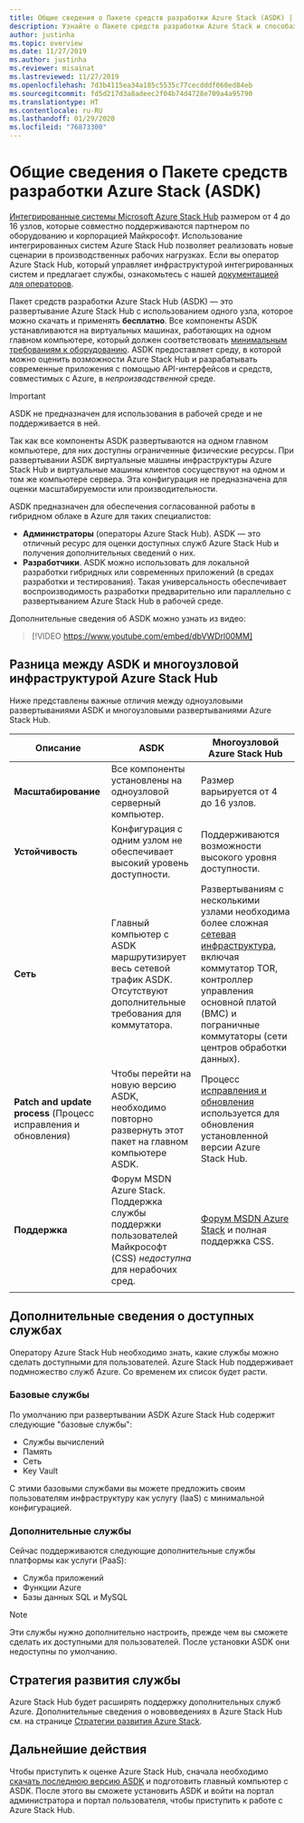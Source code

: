 ```yaml
---
title: Общие сведения о Пакете средств разработки Azure Stack (ASDK) | Документы Майкрософт
description: Узнайте о Пакете средств разработки Azure Stack и способах его использования для оценки возможностей Azure Stack Hub.
author: justinha
ms.topic: overview
ms.date: 11/27/2019
ms.author: justinha
ms.reviewer: misainat
ms.lastreviewed: 11/27/2019
ms.openlocfilehash: 7d3b4115ea34a185c5535c77cecdddf060ed84eb
ms.sourcegitcommit: fd5d217d3a8adeec2f04b74d4728e709a4a95790
ms.translationtype: HT
ms.contentlocale: ru-RU
ms.lasthandoff: 01/29/2020
ms.locfileid: "76873300"
---
```

# <a name="what-is-the-azure-stack-development-kit-asdk"></a>Общие сведения о Пакете средств разработки Azure Stack (ASDK)
[Интегрированные системы Microsoft Azure Stack Hub](../operator/azure-stack-overview.md) размером от 4 до 16 узлов, которые совместно поддерживаются партнером по оборудованию и корпорацией Майкрософт. Использование интегрированных систем Azure Stack Hub позволяет реализовать новые сценарии в производственных рабочих нагрузках. Если вы оператор Azure Stack Hub, который управляет инфраструктурой интегрированных систем и предлагает службы, ознакомьтесь с нашей [документацией для операторов](/azure-stack/operator).

Пакет средств разработки Azure Stack Hub (ASDK) — это развертывание Azure Stack Hub с использованием одного узла, которое можно скачать и применять **бесплатно**. Все компоненты ASDK устанавливаются на виртуальных машинах, работающих на одном главном компьютере, который должен соответствовать [минимальным требованиям к оборудованию](asdk-deploy-considerations.md#hardware). ASDK предоставляет среду, в которой можно оценить возможности Azure Stack Hub и разрабатывать современные приложения с помощью API-интерфейсов и средств, совместимых с Azure, в *непроизводственной* среде. 

> [!IMPORTANT]
> ASDK не предназначен для использования в рабочей среде и не поддерживается в ней.

Так как все компоненты ASDK развертываются на одном главном компьютере, для них доступны ограниченные физические ресурсы. При развертывании ASDK виртуальные машины инфраструктуры Azure Stack Hub и виртуальные машины клиентов сосуществуют на одном и том же компьютере сервера. Эта конфигурация не предназначена для оценки масштабируемости или производительности.

ASDK предназначен для обеспечения согласованной работы в гибридном облаке в Azure для таких специалистов:
- **Администраторы** (операторы Azure Stack Hub). ASDK — это отличный ресурс для оценки доступных служб Azure Stack Hub и получения дополнительных сведений о них.
- **Разработчики**. ASDK можно использовать для локальной разработки гибридных или современных приложений (в средах разработки и тестирования). Такая универсальность обеспечивает воспроизводимость разработки предварительно или параллельно с развертыванием Azure Stack Hub в рабочей среде.

Дополнительные сведения об ASDK можно узнать из видео:

> [!VIDEO https://www.youtube.com/embed/dbVWDrl00MM]


## <a name="asdk-and-multi-node-azure-stack-hub-differences"></a>Разница между ASDK и многоузловой инфраструктурой Azure Stack Hub
Ниже представлены важные отличия между одноузловыми развертываниями ASDK и многоузловыми развертываниями Azure Stack Hub.

|Описание|ASDK|Многоузловой Azure Stack Hub|
|-----|-----|-----|
|**Масштабирование**|Все компоненты установлены на одноузловой серверный компьютер.|Размер варьируется от 4 до 16 узлов.|
|**Устойчивость**|Конфигурация с одним узлом не обеспечивает высокий уровень доступности.|Поддерживаются возможности высокого уровня доступности.|
|**Сеть**|Главный компьютер с ASDK маршрутизирует весь сетевой трафик ASDK. Отсутствуют дополнительные требования для коммутатора.|Развертываниям с несколькими узлами необходима более сложная [сетевая инфраструктура](../operator/azure-stack-network.md#network-infrastructure), включая коммутатор TOR, контроллер управления основной платой (BMC) и пограничные коммутаторы (сети центров обработки данных).|
|**Patch and update process** (Процесс исправления и обновления)|Чтобы перейти на новую версию ASDK, необходимо повторно развернуть этот пакет на главном компьютере ASDK.|Процесс [исправления и обновления](../operator/azure-stack-updates.md) используется для обновления установленной версии Azure Stack Hub.|
|**Поддержка**|Форум MSDN Azure Stack. Поддержка службы поддержки пользователей Майкрософт (CSS) *недоступна* для нерабочих сред.|[Форум MSDN Azure Stack](https://social.msdn.microsoft.com/Forums/en-US/home?forum=AzureStack) и полная поддержка CSS.|
| | |

## <a name="learn-about-available-services"></a>Дополнительные сведения о доступных службах
Оператору Azure Stack Hub необходимо знать, какие службы можно сделать доступными для пользователей. Azure Stack Hub поддерживает подмножество служб Azure. Со временем их список будет расти.

### <a name="foundational-services"></a>Базовые службы
По умолчанию при развертывании ASDK Azure Stack Hub содержит следующие "базовые службы":
- Службы вычислений
- Память
- Сеть
- Key Vault

С этими базовыми службами вы можете предложить своим пользователям инфраструктуру как услугу (IaaS) с минимальной конфигурацией.

### <a name="additional-services"></a>Дополнительные службы
Сейчас поддерживаются следующие дополнительные службы платформы как услуги (PaaS):
- Служба приложений
- Функции Azure
- Базы данных SQL и MySQL

> [!NOTE]
> Эти службы нужно дополнительно настроить, прежде чем вы сможете сделать их доступными для пользователей. После установки ASDK они недоступны по умолчанию.

## <a name="service-roadmap"></a>Стратегия развития службы
Azure Stack Hub будет расширять поддержку дополнительных служб Azure. Дополнительные сведения о нововведениях в Azure Stack Hub см. на странице [Стратегии развития Azure Stack](https://azure.microsoft.com/roadmap/?tag=azure-stack). 


## <a name="next-steps"></a>Дальнейшие действия
Чтобы приступить к оценке Azure Stack Hub, сначала необходимо [скачать последнюю версию ASDK](asdk-download.md) и подготовить главный компьютер с ASDK. После этого вы сможете установить ASDK и войти на портал администратора и портал пользователя, чтобы приступить к работе с Azure Stack Hub.